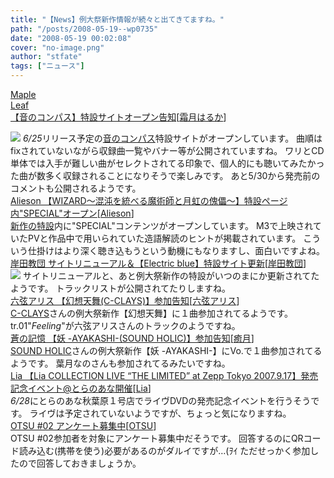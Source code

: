```yaml
---
title: "【News】例大祭新作情報が続々と出てきてますね。"
path: "/posts/2008-05-19--wp0735"
date: "2008-05-19 00:02:08"
cover: "no-image.png"
author: "stfate"
tags: ["ニュース"]
---
```


<style type="text/css">
<!--
p {white-space: pre-wrap};
-->
</style>

<a class="topics" href="http://shimotsukin.com/" target="_blank">Maple Leaf 【音のコンパス】特設サイトオープン告知</a><span class="junre">[<a href="http://shimotsukin.com/" target="_blank">霜月はるか</a>]</span>
<div class="news"><a href="http://www.team-e.co.jp/sp/compass/" target="_blank"><img src="http://stfate.net/img/L2.jpg" class="image" /></a>
<em>6/25</em>リリース予定の<a href="http://www.team-e.co.jp/sp/compass/" target="_blank">音のコンパス</a>特設サイトがオープンしています。
曲順はfixされていないながら収録曲一覧やバナー等が公開されていますね。
ワリとCD単体では入手が難しい曲がセレクトされてる印象で、個人的にも聴いてみたかった曲が数多く収録されることになりそうで楽しみです。
あと5/30から発売前のコメントも公開されるようです。</div>
<a class="topics" href="http://www.alieson.net/html/" target="_blank">Alieson 【WIZARD～混沌を統べる魔術師と月虹の傀儡～】特設ページ内"SPECIAL"オープン</a><span class="junre">[<a href="http://www.alieson.net/html/" target="_blank">Alieson</a>]</span>
<div class="news"><a href="http://www.alieson.net/html/wiz/index.html" target="_blank">新作の特設</a>内に"SPECIAL"コンテンツがオープンしています。
M3で上映されていたPVと作品中で用いられていた造語解読のヒントが掲載されています。
こういう仕掛けはより深く聴き込もうという動機にもなりますし、面白いですよね。</div>
<a class="topics" href="http://k-kyoudan.s61.xrea.com/" target="_blank">岸田教団 サイトリニューアル＆【Electric blue】特設サイト更新</a><span class="junre">[<a href="http://k-kyoudan.s61.xrea.com/" target="_blank">岸田教団</a>]</span>
<div class="news"><a href="http://k-kyoudan.s61.xrea.com/reitai_5/" target="_blank"><img src="http://stfate.net/img/Electric_Banner01_468.jpg" class="image" /></a>
サイトリニューアルと、あと例大祭新作の特設がいつのまにか更新されてたようです。
トラックリストが公開されてたりしますね。</div>
<a class="topics" href="http://www.rokugen.net/" target="_blank">六弦アリス 【幻想天舞(C-CLAYS)】参加告知</a><span class="junre">[<a href="http://www.rokugen.net/" target="_blank">六弦アリス</a>]</span>
<div class="news"><a href="http://www.c-clays.com/" target="_blank">C-CLAYS</a>さんの例大祭新作【幻想天舞】に１曲参加されてるようです。
tr.01"<em>Feeling</em>"が六弦アリスさんのトラックのようですね。</div>
<a class="topics" href="http://aonokioku.sakura.ne.jp/" target="_blank">蒼の記憶 【妖 -AYAKASHI-(SOUND HOLIC)】参加告知</a><span class="junre">[<a href="http://aonokioku.sakura.ne.jp/" target="_blank">癒月</a>]</span>
<div class="news"><a href="http://www.sound-holic.com/" target="_blank">SOUND HOLIC</a>さんの例大祭新作【妖 -AYAKASHI-】にVo.で１曲参加されてるようです。
葉月なのさんも参加されてるみたいですね。</div>
<a class="topics" href="http://www.toranoana.jp/info/media/080628_lia/" target="_blank">Lia 【Lia COLLECTION LIVE “THE LIMITED” at Zepp Tokyo 2007.9.17】発売記念イベント@とらのあな開催</a><span class="junre">[<a href="http://www.lias-cafe.com/" target="_blank">Lia</a>]</span>
<div class="news"><em>6/28</em>にとらのあな秋葉原１号店でライヴDVDの発売記念イベントを行うそうです。
ライヴは予定されていないようですが、ちょっと気になりますね。</div>
<a class="topics" href="http://otsu.dj/" target="_blank">OTSU #02 アンケート募集中</a><span class="junre">[<a href="http://otsu.dj/" target="_blank">OTSU</a>]</span>
<div class="news">OTSU #02参加者を対象にアンケート募集中だそうです。
回答するのにQRコード読み込む(携帯を使う)必要があるのがダルイですが…(ｦｲ
ただせっかく参加したので回答しておきましょうか。</div>
